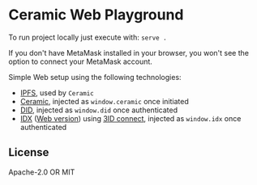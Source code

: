 # Ceramic Web Playground

To run project locally just execute with: `serve . `

If you don't have MetaMask installed in your browser, you won't see the option to connect your MetaMask account. 



Simple Web setup using the following technologies:

- [IPFS](https://ipfs.io/), used by `Ceramic`
- [Ceramic](https://ceramicnetwork.github.io/js-ceramic/api/), injected as `window.ceramic` once initiated
- [DID](https://ceramicnetwork.github.io/js-did/classes/did.html), injected as `window.did` once authenticated
- [IDX](https://idx.xyz/) ([Web version](https://idx.xyz/docs/libs-web)) using [3ID connect](https://github.com/3box/3id-connect), injected as `window.idx` once authenticated

## License

Apache-2.0 OR MIT
